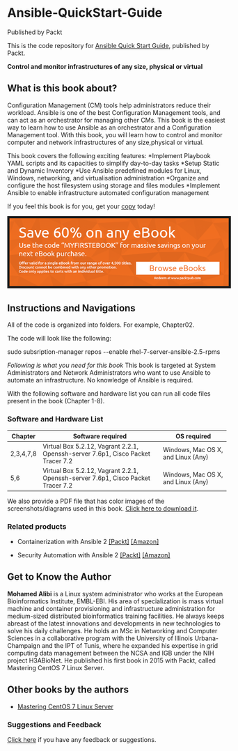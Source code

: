 # Ansible-QuickStart-Guide
Published by Packt



This is the code repository for [Ansible Quick Start Guide](https://www.packtpub.com/virtualization-and-cloud/ansible-quick-start-guide?utm_source=github&utm_medium=repository&utm_campaign=9781789532937), published by Packt.

**Control and monitor infrastructures of any size, physical or virtual**

## What is this book about?
Configuration Management (CM) tools help administrators reduce their workload. Ansible is one of the best Configuration Management tools, and can act as an orchestrator for managing other CMs. This book is the easiest way to learn how to use Ansible as an orchestrator and a Configuration Management tool. With this book, you will learn how to control and monitor computer and network infrastructures of any size,physical or virtual. 


This book covers the following exciting features: 
*Implement Playbook YAML scripts and its capacities to simplify day-to-day tasks
*Setup Static and Dynamic Inventory
*Use Ansible predefined modules for Linux, Windows, networking, and virtualisation administration
*Organize and configure the host filesystem using storage and files modules
*Implement Ansible to enable infrastructure automated configuration management

If you feel this book is for you, get your [copy](https://www.amazon.com/dp/1789532930) today!

<a href= "https://www.packtpub.com/?utm_source=github&utm_medium=banner&utm_campaign=GitHubBanner">
  <img src="https://raw.githubusercontent.com/PacktPublishing/GitHub/master/GitHub.png" 
alt="https://www.packtpub.com/" border="5" ></a>


## Instructions and Navigations
All of the code is organized into folders. For example, Chapter02.

The code will look like the following:

sudo subsription-manager repos --enable rhel-7-server-ansible-2.5-rpms


*Following is what you need for this book*
This book is targeted at System Administrators and Network Administrators who want to use Ansible to automate an infrastructure. No knowledge of Ansible is required.

With the following software and hardware list you can run all code files present in the book (Chapter 1-8).

### Software and Hardware List

| Chapter  | Software required                                                               | OS required                        |     
| -------- | ------------------------------------------------------------------------------  |------------------------------------|
| 2,3,4,7,8|Virtual Box 5.2.12, Vagrant 2.2.1, Openssh-server 7.6p1, Cisco Packet Tracer 7.2 | Windows, Mac OS X, and Linux (Any) |
| 5,6      |Virtual Box 5.2.12, Vagrant 2.2.1, Openssh-server 7.6p1, Cisco Packet Tracer 7.2 | Windows, Mac OS X, and Linux (Any) |



We also provide a PDF file that has color images of the screenshots/diagrams used in this book. [Click here to download it]( https://www.packtpub.com/sites/default/files/downloads/9781789532937_ColorImages.pdf).


### Related products 
* Containerization with Ansible 2 [[Packt]](https://www.packtpub.com/virtualization-and-cloud/containerization-ansible-2?utm_source=github&utm_medium=repository&utm_campaign=9781788291910) [[Amazon]](https://www.amazon.com/dp/1788291913)

* Security Automation with Ansible 2 [[Packt]](https://www.packtpub.com/virtualization-and-cloud/security-automation-ansible-2?utm_source=github&utm_medium=repository&utm_campaign=9781788394512) [[Amazon]](https://www.amazon.com/dp/1788394518)

## Get to Know the Author
**Mohamed Alibi**
is a Linux system administrator who works at the European Bioinformatics Institute, EMBL-EBI. His area of specialization is mass virtual machine and container provisioning and infrastructure administration for medium-sized distributed bioinformatics training facilities. He always keeps abreast of the latest innovations and developments in new technologies to solve his daily challenges. He holds an MSc in Networking and Computer Sciences in a collaborative program with the University of Illinois Urbana-Champaign and the IPT of Tunis, where he expanded his expertise in grid computing data management between the NCSA and IGB under the NIH project H3ABioNet. He published his first book in 2015 with Packt, called Mastering CentOS 7 Linux Server.	

## Other books by the authors
* [Mastering CentOS 7 Linux Server](https://www.packtpub.com/networking-and-servers/mastering-centos-7-linux-server?utm_source=github&utm_medium=repository&utm_campaign=9781785282393)

### Suggestions and Feedback
[Click here](https://docs.google.com/forms/d/e/1FAIpQLSdy7dATC6QmEL81FIUuymZ0Wy9vH1jHkvpY57OiMeKGqib_Ow/viewform) if you have any feedback or suggestions.
